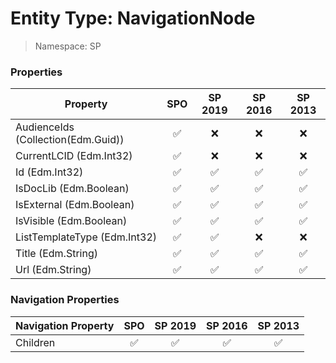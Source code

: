 # Entity Type: NavigationNode

> Namespace: SP

### Properties

Property | SPO | SP 2019 | SP 2016 | SP 2013
----------|:---:|:-------:|:-------:|:-------:
AudienceIds (Collection(Edm.Guid)) | ✅ | ❌ | ❌ | ❌
CurrentLCID (Edm.Int32) | ✅ | ❌ | ❌ | ❌
Id (Edm.Int32) | ✅ | ✅ | ✅ | ✅
IsDocLib (Edm.Boolean) | ✅ | ✅ | ✅ | ✅
IsExternal (Edm.Boolean) | ✅ | ✅ | ✅ | ✅
IsVisible (Edm.Boolean) | ✅ | ✅ | ✅ | ✅
ListTemplateType (Edm.Int32) | ✅ | ✅ | ❌ | ❌
Title (Edm.String) | ✅ | ✅ | ✅ | ✅
Url (Edm.String) | ✅ | ✅ | ✅ | ✅

### Navigation Properties

Navigation Property | SPO | SP 2019 | SP 2016 | SP 2013
----------|:---:|:-------:|:-------:|:-------:
Children | ✅ | ✅ | ✅ | ✅